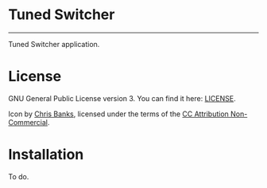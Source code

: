 # Tuned Switcher
---

Tuned Switcher application.

# License
GNU General Public License version 3. You can find it here: [LICENSE](LICENSE).

Icon by [Chris Banks](https://www.deviantart.com/chrisbanks2), licensed under the terms of the [CC Attribution Non-Commercial](https://creativecommons.org/licenses/by-nc/4.0/legalcode).

# Installation

To do.
